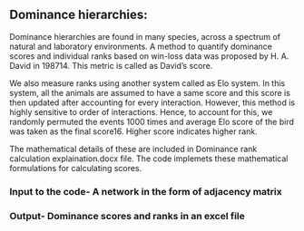 ## Dominance hierarchies:

Dominance hierarchies are found in many species, across a spectrum of natural and laboratory environments. A method to quantify dominance scores and individual ranks based on win-loss data was proposed by H. A. David in 198714. This metric is called as David’s score. 

We also measure ranks using another system called as Elo system. In this system, all the animals are assumed to have a same score and this score is then updated after accounting for every interaction. However, this method is highly sensitive to order of interactions. Hence, to account for this, we randomly permuted the events 1000 times and average Elo score of the bird was taken as the final score16. Higher score indicates higher rank. 


The mathematical details of these are included in Dominance rank calculation explaination.docx file. The code implemets these mathematical formulations for calculating scores.

### Input to the code- A network in the form of adjacency matrix
### Output- Dominance scores and ranks in an excel file
